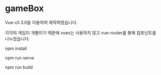 # gameBox


Vue-cli 3.0을 이용하여 제작하였습니다.

각각의 게임이 개별이기 때문에 vuex는 사용하지 않고 vue-router를 통해 컴포넌트를 나누었습니다.

npm install

npm run serve

npm run build

